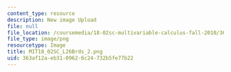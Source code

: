 ```yaml
---
content_type: resource
description: New image Upload
file: null
file_location: /coursemedia/18-02sc-multivariable-calculus-fall-2010/363af12aeb3109626c24732b5fe77b22_MIT18_02SC_L26Brds_2.png
file_type: image/png
resourcetype: Image
title: MIT18_02SC_L26Brds_2.png
uid: 363af12a-eb31-0962-6c24-732b5fe77b22
---
```


